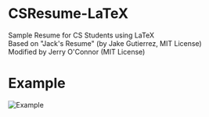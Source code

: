 # CSResume-LaTeX
Sample Resume for CS Students using LaTeX  
Based on "Jack's Resume" (by Jake Gutierrez, MIT License)  
Modified by Jerry O'Connor (MIT License)   
 
# Example
![Example](https://cdn.discordapp.com/attachments/919780960227188796/954495821175484466/unknown.png)
